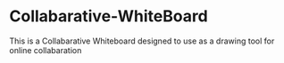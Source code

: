 # Collabarative-WhiteBoard

This is a Collabarative Whiteboard designed to use as a drawing tool for online collabaration
